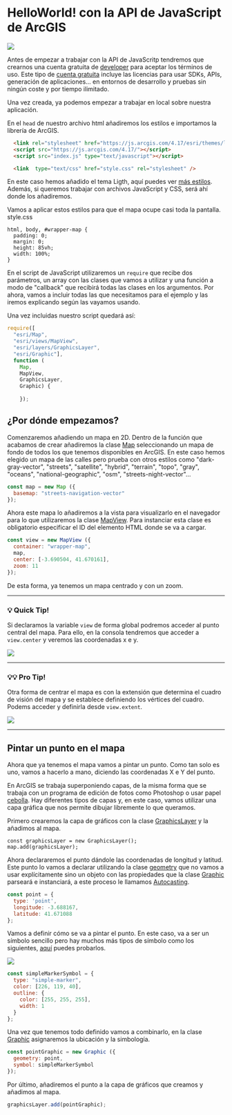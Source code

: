 # HelloWorld! con la API de JavaScript de ArcGIS

![](img/final.png)

Antes de empezar a trabajar con la API de JavaScritp tendremos que crearnos una cuenta gratuita de [developer](https://developers.arcgis.com/sign-up/) para aceptar los términos de uso. Este tipo de [cuenta gratuita](https://esri-es.github.io/licenciamiento-developers/#/desarrollo/README?id=arcgis-developer-plans-adp) incluye las licencias para usar SDKs, APIs, generación de aplicaciones... en entornos de desarrollo y pruebas sin ningún coste y por tiempo ilimitado.

Una vez creada, ya podemos empezar a trabajar en local sobre nuestra aplicación. 

En el ```head``` de nuestro archivo html añadiremos los estilos e importamos la librería de ArcGIS. 

```html
  <link rel="stylesheet" href="https://js.arcgis.com/4.17/esri/themes/light/main.css">
  <script src="https://js.arcgis.com/4.17/"></script>
  <script src="index.js" type="text/javascript"></script>

  <link  type="text/css" href="style.css" rel="stylesheet" />
```

En este caso hemos añadido el tema Ligth, aquí puedes ver [más estilos](https://developers.arcgis.com/javascript/latest/guide/styling/). Además, si queremos trabajar con archivos JavaScript y CSS, será ahí donde los añadiremos.

Vamos a aplicar estos estilos para que el mapa ocupe casi toda la pantalla.
style.css
```
html, body, #wrapper-map { 
  padding: 0; 
  margin: 0; 
  height: 85vh; 
  width: 100%; 
}
```

En el script de JavaScript utilizaremos un ```require``` que recibe dos parámetros, un array con las clases que vamos a utilizar y una función a modo de "callback" que recibirá todas las clases en los argumentos. Por ahora, vamos a incluir todas las que necesitamos para el ejemplo y las iremos explicando según las vayamos usando. 

Una vez incluidas nuestro script quedará así:

```js
require([ 
  "esri/Map",  
  "esri/views/MapView", 
  "esri/layers/GraphicsLayer",  
  "esri/Graphic"],  
  function ( 
    Map,  
    MapView,  
    GraphicsLayer,  
    Graphic) { 
      
    });
```

## ¿Por dónde empezamos?

Comenzaremos añadiendo un mapa en 2D. Dentro de la función que acabamos de crear añadiremos la clase [Map](https://developers.arcgis.com/javascript/latest/api-reference/esri-Map.html) seleccionando un mapa de fondo de todos los que tenemos disponibles en ArcGIS. En este caso hemos elegido un mapa de las calles pero prueba con otros estilos como "dark-gray-vector", "streets", "satellite", "hybrid", "terrain", "topo", "gray", "oceans", "national-geographic", "osm", "streets-night-vector"...

```js
const map = new Map ({
  basemap: "streets-navigation-vector"
});
```

Ahora este mapa lo añadiremos a la vista para visualizarlo en el navegador para lo que utilizaremos la clase [MapView](https://developers.arcgis.com/javascript/latest/api-reference/esri-views-MapView.html). Para instanciar esta clase es obligatorio especificar el ID del elemento HTML donde se va a cargar.

```js
const view = new MapView ({
  container: "wrapper-map",
  map,
  center: [-3.690504, 41.670161], 
  zoom: 11
});
```

De esta forma, ya tenemos un mapa centrado y con un zoom.

***
### 💡 Quick Tip!

Si declaramos la variable ```view``` de forma global podremos acceder al punto central del mapa. Para ello, en la consola tendremos que acceder a ```view.center``` y veremos las coordenadas x e y.

![](img/consola-sanSebastian.png)
***
### 💡💡 Pro Tip!

Otra forma de centrar el mapa es con la extensión que determina el cuadro de visión del mapa y se establece definiendo los vértices del cuadro. Podems acceder y definirla desde ```view.extent```.

![](img/extent.png)
***

## Pintar un punto en el mapa

Ahora que ya tenemos el mapa vamos a pintar un punto. Como tan solo es uno, vamos a hacerlo a mano, diciendo las coordenadas X e Y del punto. 

En ArcGIS se trabaja superponiendo capas, de la misma forma que se trabaja con un programa de edición de fotos como Photoshop o usar papel [cebolla](https://www.youtube.com/watch?v=x48dnIRlHwk&ab_channel=CrystalWagner). Hay diferentes tipos de capas y, en este caso, vamos utilizar una capa gráfica que nos permite dibujar libremente lo que queramos.

Primero crearemos la capa de gráficos con la clase [GraphicsLayer](https://developers.arcgis.com/javascript/latest/api-reference/esri-layers-GraphicsLayer.html) y la añadimos al mapa.

```
const graphicsLayer = new GraphicsLayer();
map.add(graphicsLayer);
```

Ahora declararemos el punto dándole las coordenadas de longitud y latitud. Este punto lo vamos a declarar utilizando la clase [geometry](https://developers.arcgis.com/javascript/latest/api-reference/esri-geometry.html) que no vamos a usar explícitamente sino un objeto con las propiedades que la clase [Graphic](https://developers.arcgis.com/javascript/latest/api-reference/esri-Graphic.html) parseará e instanciará, a este proceso le llamamos [Autocasting](https://developers.arcgis.com/javascript/latest/guide/programming-patterns/#autocasting).


```js
const point = {
  type: 'point',
  longitude: -3.688167, 
  latitude: 41.671088 
};
```

Vamos a definir cómo se va a pintar el punto. En este caso, va a ser un símbolo sencillo pero hay muchos más tipos de símbolo como los siguientes, [aquí](https://developers.arcgis.com/javascript/3/samples/playground/index.html) puedes probarlos.

![](img/Markers.png)

```js
const simpleMarkerSymbol = { 
  type: "simple-marker", 
  color: [226, 119, 40], 
  outline: { 
    color: [255, 255, 255], 
    width: 1 
  } 
}; 
```

Una vez que tenemos todo definido vamos a combinarlo, en la clase [Graphic](https://developers.arcgis.com/javascript/latest/api-reference/esri-Graphic.html) asignaremos la ubicación y la simbología.

```js
const pointGraphic = new Graphic ({
  geometry: point,
  symbol: simpleMarkerSymbol
});
```

Por último, añadiremos el punto a la capa de gráficos que creamos y añadimos al mapa.

```js
graphicsLayer.add(pointGraphic);
```


